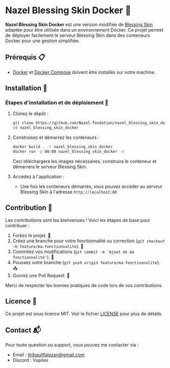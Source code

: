 # Nazel Blessing Skin Docker 🐳

**Nazel Blessing Skin Docker** est une version modifiée de [Blessing Skin](https://github.com/bs-community/blessing-skin-server) adaptée pour être utilisée dans un environnement Docker. Ce projet permet de déployer facilement le serveur Blessing Skin dans des conteneurs Docker pour une gestion simplifiée.

## Prérequis 📋

- [Docker](https://www.docker.com/) et [Docker Compose](https://docs.docker.com/compose/) doivent être installés sur votre machine.

## Installation 🚀

### Étapes d'installation et de déploiement 🔧

1. Clonez le dépôt :

    ```bash
    git clone https://github.com/Nazel-fondation/nazel_blessing_skin_docker.git
    cd nazel_blessing_skin_docker
    ```

3. Construisez et démarrez les conteneurs :

    ```bash
    docker build . -t nazel_blessing_skin_docker
    docker run -p 80:80 nazel_blessing_skin_docker -d
    ```

    Ceci téléchargera les images nécessaires, construira le conteneur et démarrera le serveur Blessing Skin.

4. Accédez à l'application :

    - Une fois les conteneurs démarrés, vous pouvez accéder au serveur Blessing Skin à l'adresse `http://localhost:80` 

## Contribution 🤝

Les contributions sont les bienvenues ! Voici les étapes de base pour contribuer :

1. Forkez le projet. 🍴
2. Créez une branche pour votre fonctionnalité ou correction (`git checkout -b feature/ma-fonctionnalite`). 🌿
3. Commitez vos modifications (`git commit -m 'Ajout de ma fonctionnalité'`). 💬
4. Poussez votre branche (`git push origin feature/ma-fonctionnalite`). 📤
5. Ouvrez une Pull Request. 🔄

Merci de respecter les bonnes pratiques de code lors de vos contributions.

## Licence 📄

Ce projet est sous licence MIT. Voir le fichier [LICENSE](./LICENSE) pour plus de détails.

## Contact 📬

Pour toute question ou support, vous pouvez me contacter via :

- Email : thibaultfalezan@gmail.com
- Discord : Vupilex
